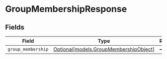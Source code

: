 # GroupMembershipResponse


## Fields

| Field                                                                        | Type                                                                         | Required                                                                     | Description                                                                  |
| ---------------------------------------------------------------------------- | ---------------------------------------------------------------------------- | ---------------------------------------------------------------------------- | ---------------------------------------------------------------------------- |
| `group_membership`                                                           | [Optional[models.GroupMembershipObject]](../models/groupmembershipobject.md) | :heavy_minus_sign:                                                           | N/A                                                                          |